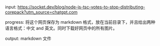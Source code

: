 input: https://socket.dev/blog/node-js-tsc-votes-to-stop-distributing-corepack?utm_source=chatgpt.com

progress: 将这个网页保存为 markdown 格式，放在当前目录下，并且给出两种语言格式：中文 and 英文。同时下载好网页中的所有图片。

output: markdown 文件